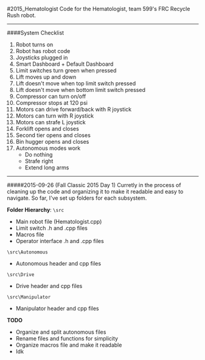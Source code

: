#2015_Hematologist
Code for the Hematologist, team 599's FRC Recycle Rush robot.
___
####System Checklist
1. Robot turns on
2. Robot has robot code
3. Joysticks plugged in
4. Smart Dashboard + Default Dashboard
5. Limit switches turn green when pressed
6. Lift moves up and down
7. Lift doesn't move when top limit switch pressed
8. Lift doesn't move when bottom limit switch pressed
9. Compressor can turn on/off
10. Compressor stops at 120 psi
11. Motors can drive forward/back with R joystick
12. Motors can turn with R joystick
13. Motors can strafe L joystick
14. Forklift opens and closes
15. Second tier opens and closes
16. Bin hugger opens and closes
17. Autonomous modes work
	- Do nothing
	- Strafe right
	- Extend long arms
___
#####2015-09-26 (Fall Classic 2015 Day 1)
Curretly in the process of cleaning up the code and organizing it to make it readable and easy to navigate. So far, I've set up folders for each subsystem.

**Folder Hierarchy**:
`\src`
- Main robot file (Hematologist.cpp)
- Limit switch .h and .cpp files
- Macros file
- Operator interface .h and .cpp files

`\src\Autonomous`
- Autonomous header and cpp files


`\src\Drive`
- Drive header and cpp files

`\src\Manipulator`
- Manipulator header and cpp files

**TODO**
- Organize and split autonomous files
- Rename files and functions for simplicity
- Organize macros file and make it readable
- Idk




